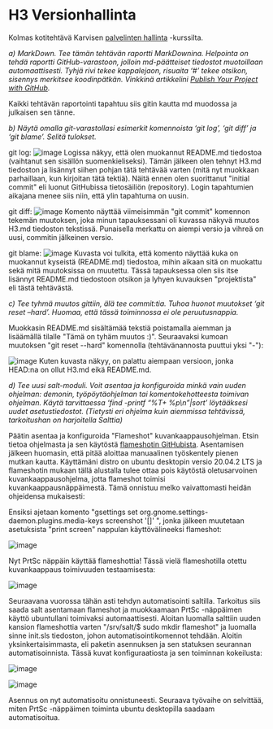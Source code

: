 # H3 Versionhallinta

Kolmas kotitehtävä Karvisen [palvelinten hallinta](https://terokarvinen.com/2021/configuration-management-systems-palvelinten-hallinta-ict4tn022-spring-2021/#h3-versionhallinta) -kurssilta.

*a) MarkDown. Tee tämän tehtävän raportti MarkDownina.
 Helpointa on tehdä raportti GitHub-varastoon, jolloin md-päätteiset tiedostot muotoillaan automaattisesti.
 Tyhjä rivi tekee kappalejaon, risuaita ‘#’ tekee otsikon, sisennys merkitsee koodinpätkän.
 Vinkkinä artikkelini [Publish Your Project with GitHub](http://terokarvinen.com/2016/publish-your-project-with-github/).*

Kaikki tehtävän raportointi tapahtuu siis gitin kautta md muodossa ja julkaisen sen tänne. 

*b) Näytä omalla git-varastollasi esimerkit komennoista ‘git log’, ‘git diff’ ja ‘git blame’. Selitä tulokset.*

git log:
![image](https://user-images.githubusercontent.com/82265726/115110502-6d1c4200-9f84-11eb-810c-7a00b29cb98a.png)
Logissa näkyy, että olen muokannut README.md tiedostoa (vaihtanut sen sisällön suomenkieliseksi). Tämän jälkeen olen tehnyt H3.md tiedoston ja lisännyt siihen pohjan tätä tehtävää varten (mitä nyt muokkaan parhaillaan, kun kirjoitan tätä tektiä). Näitä ennen olen suorittanut "initial commit" eli luonut GitHubissa tietosäiliön (repository). Login tapahtumien aikajana menee siis niin, että ylin tapahtuma on uusin.

git diff:
![image](https://user-images.githubusercontent.com/82265726/115111364-b373a000-9f88-11eb-97c7-bea487919c13.png)
Komento näyttää viimeisimmän "git commit" komennon tekemän muutoksen, joka minun tapauksessani oli kuvassa näkyvä muutos H3.md tiedoston tekstissä. Punaisella merkattu on aiempi versio ja vihreä on uusi, commitin jälkeinen versio.

git blame:
![image](https://user-images.githubusercontent.com/82265726/115112072-5d086080-9f8c-11eb-9ffd-3e9734c51f9c.png)
Kuvasta voi tulkita, että komento näyttää kuka on muokannut kyseistä (README.md) tiedostoa, mihin aikaan sitä on muokattu sekä mitä muutoksissa on muutettu. Tässä tapauksessa olen siis itse lisännyt README.md tiedostoon otsikon ja lyhyen kuvauksen "projektista" eli tästä tehtävästä.

*c) Tee tyhmä muutos gittiin, älä tee commit:tia. Tuhoa huonot muutokset ‘git reset –hard’. Huomaa, että tässä toiminnossa ei ole peruutusnappia.*

Muokkasin README.md sisältämää tekstiä poistamalla aiemman ja lisäämällä tilalle "Tämä on tyhäm muutos :)". Seuraavaksi kumoan muutoksen "git reset --hard" komennolla (tehtävänannosta puuttui yksi "-"):

![image](https://user-images.githubusercontent.com/82265726/115113076-179a6200-9f91-11eb-8fae-f7f011c63b3c.png)
Kuten kuvasta näkyy, on palattu aiempaan versioon, jonka HEAD:na on ollut H3.md eikä README.md.

*d) Tee uusi salt-moduli. Voit asentaa ja konfiguroida minkä vain uuden ohjelman: demonin, työpöytäohjelman tai komentokehotteesta toimivan ohjelman. Käytä tarvittaessa ‘find -printf “%T+ %p\n”|sort’ löytääksesi uudet asetustiedostot. (Tietysti eri ohjelma kuin aiemmissa tehtävissä, tarkoitushan on harjoitella Salttia)*

Päätin asentaa ja konfiguroida "Flameshot" kuvankaappausohjelman. Etsin tietoa ohjelmasta ja sen käytöstä [flameshotin GitHubista](https://github.com/flameshot-org/flameshot). Asentamisen jälkeen huomasin, että pitää aloittaa manuaalinen työskentely pienen mutkan kautta. Käyttämäni distro on ubuntu desktopin versio 20.04.2 LTS ja flameshotin mukaan tällä alustalla tulee ottaa pois käytöstä oletusarvoinen kuvankaappausohjelma, jotta flameshot toimisi kuvankaappausnäppäimestä. Tämä onnistuu melko vaivattomasti heidän ohjeidensa mukaisesti:

Ensiksi ajetaan komento "gsettings set org.gnome.settings-daemon.plugins.media-keys screenshot '[]'
", jonka jälkeen muutetaan asetuksista "print screen" nappulan käyttövälineeksi flameshot:

![image](https://user-images.githubusercontent.com/82265726/115118166-aff11080-9faa-11eb-9934-206b703bb17f.png)

Nyt PrtSc näppäin käyttää flameshottia! Tässä vielä flameshotilla otettu kuvankaappaus toimivuuden testaamisesta:

![image](https://user-images.githubusercontent.com/82265726/115118507-25111580-9fac-11eb-85e2-38c22bc3be8f.png)

Seuraavana vuorossa tähän asti tehdyn automatisointi saltilla. Tarkoitus siis saada salt asentamaan flameshot ja muokkaamaan PrtSc -näppäimen käyttö ubuntullani toimivaksi automaattisesti. Aloitan luomalla salttiin uuden kansion flameshottia varten "/srv/salt/$ sudo mkdir flameshot" ja luomalla sinne init.sls tiedoston, johon automatisointikomennot tehdään. Aloitin yksinkertaisimmasta, eli paketin asennuksen ja sen statuksen seurannan automatisoinnista. Tässä kuvat konfiguraatiosta ja sen toiminnan kokeilusta:

![image](https://user-images.githubusercontent.com/82265726/115120649-40cde900-9fb7-11eb-8024-61109bbc5bc6.png)

![image](https://user-images.githubusercontent.com/82265726/115120716-9609fa80-9fb7-11eb-96c3-cea7724c09da.png)
 
Asennus on nyt automatisoitu onnistuneesti. Seuraava työvaihe on selvittää, miten PrtSc -näppäimen toiminta ubuntu desktopilla saadaam automatisoitua.






